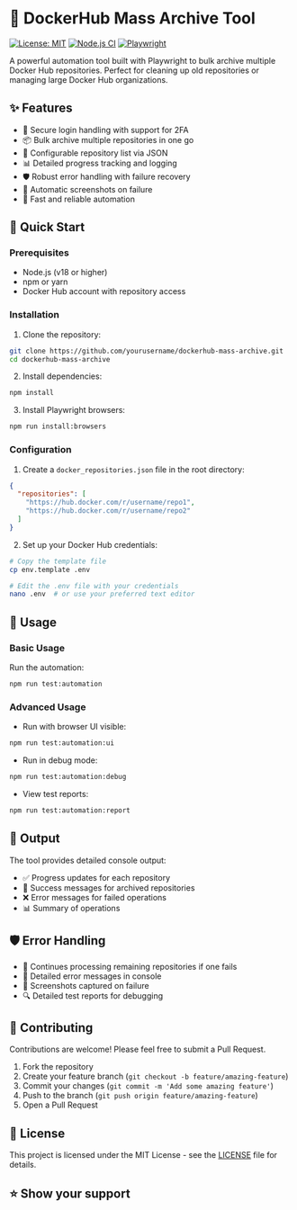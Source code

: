 # 🐳 DockerHub Mass Archive Tool

[![License: MIT](https://img.shields.io/badge/License-MIT-yellow.svg)](https://opensource.org/licenses/MIT)
[![Node.js CI](https://github.com/yourusername/dockerhub-mass-archive/actions/workflows/playwright.yml/badge.svg)](https://github.com/yourusername/dockerhub-mass-archive/actions/workflows/playwright.yml)
[![Playwright](https://img.shields.io/badge/Playwright-1.52.0-blue)](https://playwright.dev)

A powerful automation tool built with Playwright to bulk archive multiple Docker Hub repositories. Perfect for cleaning up old repositories or managing large Docker Hub organizations.

## ✨ Features

- 🔐 Secure login handling with support for 2FA
- 📦 Bulk archive multiple repositories in one go
- 🔄 Configurable repository list via JSON
- 📊 Detailed progress tracking and logging
- 🛡️ Robust error handling with failure recovery
- 📸 Automatic screenshots on failure
- 🚀 Fast and reliable automation

## 🚀 Quick Start

### Prerequisites

- Node.js (v18 or higher)
- npm or yarn
- Docker Hub account with repository access

### Installation

1. Clone the repository:
```bash
git clone https://github.com/yourusername/dockerhub-mass-archive.git
cd dockerhub-mass-archive
```

2. Install dependencies:
```bash
npm install
```

3. Install Playwright browsers:
```bash
npm run install:browsers
```

### Configuration

1. Create a `docker_repositories.json` file in the root directory:
```json
{
  "repositories": [
    "https://hub.docker.com/r/username/repo1",
    "https://hub.docker.com/r/username/repo2"
  ]
}
```

2. Set up your Docker Hub credentials:
```bash
# Copy the template file
cp env.template .env

# Edit the .env file with your credentials
nano .env  # or use your preferred text editor
```

## 🎯 Usage

### Basic Usage

Run the automation:
```bash
npm run test:automation
```

### Advanced Usage

- Run with browser UI visible:
```bash
npm run test:automation:ui
```

- Run in debug mode:
```bash
npm run test:automation:debug
```

- View test reports:
```bash
npm run test:automation:report
```

## 📝 Output

The tool provides detailed console output:
- ✅ Progress updates for each repository
- 🎉 Success messages for archived repositories
- ❌ Error messages for failed operations
- 📊 Summary of operations

## 🛡️ Error Handling

- 🔄 Continues processing remaining repositories if one fails
- 📝 Detailed error messages in console
- 📸 Screenshots captured on failure
- 🔍 Detailed test reports for debugging

## 🤝 Contributing

Contributions are welcome! Please feel free to submit a Pull Request.

1. Fork the repository
2. Create your feature branch (`git checkout -b feature/amazing-feature`)
3. Commit your changes (`git commit -m 'Add some amazing feature'`)
4. Push to the branch (`git push origin feature/amazing-feature`)
5. Open a Pull Request

## 📄 License

This project is licensed under the MIT License - see the [LICENSE](LICENSE) file for details.

## ⭐ Show your support 